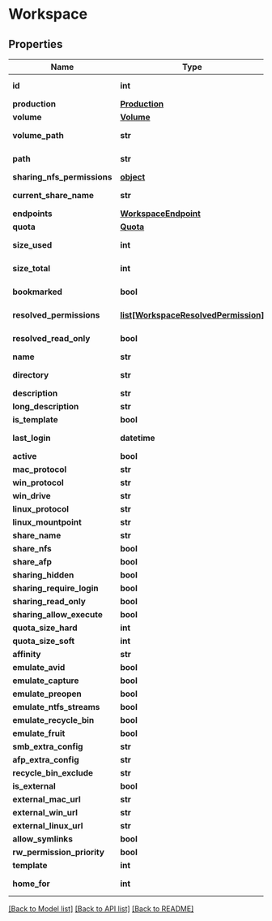 # Workspace

## Properties

Name | Type | Description | Notes
------------ | ------------- | ------------- | -------------
**id** | **int** |  | [optional] [readonly] 
**production** | [**Production**](Production.md) |  | 
**volume** | [**Volume**](Volume.md) |  | [optional] 
**volume_path** | **str** |  | [optional] [readonly] 
**path** | **str** |  | [optional] [readonly] 
**sharing_nfs_permissions** | [**object**](.md) |  | [optional] 
**current_share_name** | **str** |  | [optional] [readonly] 
**endpoints** | [**WorkspaceEndpoint**](WorkspaceEndpoint.md) |  | [optional] 
**quota** | [**Quota**](Quota.md) |  | [optional] 
**size_used** | **int** |  | [optional] [readonly] 
**size_total** | **int** |  | [optional] [readonly] 
**bookmarked** | **bool** |  | [optional] [readonly] 
**resolved_permissions** | [**list[WorkspaceResolvedPermission]**](WorkspaceResolvedPermission.md) |  | [optional] [readonly] 
**resolved_read_only** | **bool** |  | [optional] [readonly] 
**name** | **str** |  | [optional] 
**directory** | **str** |  | [optional] [readonly] 
**description** | **str** |  | [optional] 
**long_description** | **str** |  | [optional] 
**is_template** | **bool** |  | [optional] 
**last_login** | **datetime** |  | [optional] [readonly] 
**active** | **bool** |  | [optional] 
**mac_protocol** | **str** |  | [optional] 
**win_protocol** | **str** |  | [optional] 
**win_drive** | **str** |  | [optional] 
**linux_protocol** | **str** |  | [optional] 
**linux_mountpoint** | **str** |  | [optional] 
**share_name** | **str** |  | [optional] 
**share_nfs** | **bool** |  | [optional] 
**share_afp** | **bool** |  | [optional] 
**sharing_hidden** | **bool** |  | [optional] 
**sharing_require_login** | **bool** |  | [optional] 
**sharing_read_only** | **bool** |  | [optional] 
**sharing_allow_execute** | **bool** |  | [optional] 
**quota_size_hard** | **int** |  | [optional] 
**quota_size_soft** | **int** |  | [optional] 
**affinity** | **str** |  | [optional] 
**emulate_avid** | **bool** |  | [optional] 
**emulate_capture** | **bool** |  | [optional] 
**emulate_preopen** | **bool** |  | [optional] 
**emulate_ntfs_streams** | **bool** |  | [optional] 
**emulate_recycle_bin** | **bool** |  | [optional] 
**emulate_fruit** | **bool** |  | [optional] 
**smb_extra_config** | **str** |  | [optional] 
**afp_extra_config** | **str** |  | [optional] 
**recycle_bin_exclude** | **str** |  | [optional] 
**is_external** | **bool** |  | [optional] 
**external_mac_url** | **str** |  | [optional] 
**external_win_url** | **str** |  | [optional] 
**external_linux_url** | **str** |  | [optional] 
**allow_symlinks** | **bool** |  | [optional] 
**rw_permission_priority** | **bool** |  | [optional] 
**template** | **int** |  | [optional] 
**home_for** | **int** |  | [optional] [readonly] 

[[Back to Model list]](../#documentation-for-models) [[Back to API list]](../#documentation-for-api-endpoints) [[Back to README]](../)


